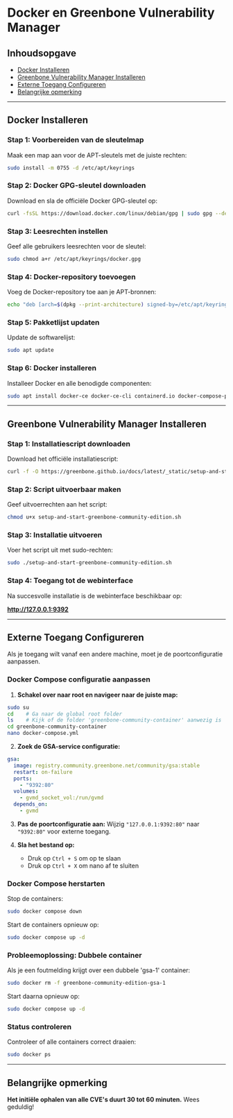 # Docker en Greenbone Vulnerability Manager

## Inhoudsopgave
- [Docker Installeren](#docker-installeren)
- [Greenbone Vulnerability Manager Installeren](#greenbone-vulnerability-manager-installeren)
- [Externe Toegang Configureren](#externe-toegang-configureren)
- [Belangrijke opmerking](#belangrijke-opmerking)

---

## Docker Installeren

### Stap 1: Voorbereiden van de sleutelmap

Maak een map aan voor de APT-sleutels met de juiste rechten:
```bash
sudo install -m 0755 -d /etc/apt/keyrings
```

### Stap 2: Docker GPG-sleutel downloaden

Download en sla de officiële Docker GPG-sleutel op:
```bash
curl -fsSL https://download.docker.com/linux/debian/gpg | sudo gpg --dearmor -o /etc/apt/keyrings/docker.gpg
```

### Stap 3: Leesrechten instellen

Geef alle gebruikers leesrechten voor de sleutel:
```bash
sudo chmod a+r /etc/apt/keyrings/docker.gpg
```

### Stap 4: Docker-repository toevoegen

Voeg de Docker-repository toe aan je APT-bronnen:
```bash
echo "deb [arch=$(dpkg --print-architecture) signed-by=/etc/apt/keyrings/docker.gpg] https://download.docker.com/linux/ubuntu $(. /etc/os-release && echo $VERSION_CODENAME) stable" | sudo tee /etc/apt/sources.list.d/docker.list > /dev/null
```

### Stap 5: Pakketlijst updaten

Update de softwarelijst:
```bash
sudo apt update
```

### Stap 6: Docker installeren

Installeer Docker en alle benodigde componenten:
```bash
sudo apt install docker-ce docker-ce-cli containerd.io docker-compose-plugin
```

---

## Greenbone Vulnerability Manager Installeren

### Stap 1: Installatiescript downloaden

Download het officiële installatiescript:
```bash
curl -f -O https://greenbone.github.io/docs/latest/_static/setup-and-start-greenbone-community-edition.sh
```

### Stap 2: Script uitvoerbaar maken

Geef uitvoerrechten aan het script:
```bash
chmod u+x setup-and-start-greenbone-community-edition.sh
```

### Stap 3: Installatie uitvoeren

Voer het script uit met sudo-rechten:
```bash
sudo ./setup-and-start-greenbone-community-edition.sh
```

### Stap 4: Toegang tot de webinterface

Na succesvolle installatie is de webinterface beschikbaar op:

**http://127.0.0.1:9392**

---

## Externe Toegang Configureren 
Als je toegang wilt vanaf een andere machine, moet je de poortconfiguratie aanpassen.

### Docker Compose configuratie aanpassen

1. **Schakel over naar root en navigeer naar de juiste map:**
```bash
sudo su
cd    # Ga naar de global root folder
ls    # Kijk of de folder 'greenbone-community-container' aanwezig is
cd greenbone-community-container
nano docker-compose.yml
```

2. **Zoek de GSA-service configuratie:**
```yaml
gsa:
  image: registry.community.greenbone.net/community/gsa:stable
  restart: on-failure
  ports:
    - "9392:80"
  volumes:
    - gvmd_socket_vol:/run/gvmd
  depends_on:
    - gvmd
```

3. **Pas de poortconfiguratie aan:**
Wijzig `"127.0.0.1:9392:80"` naar `"9392:80"` voor externe toegang.

4. **Sla het bestand op:**
    - Druk op `Ctrl + S` om op te slaan
    - Druk op `Ctrl + X` om nano af te sluiten

### Docker Compose herstarten

Stop de containers:
```bash
sudo docker compose down
```

Start de containers opnieuw op:
```bash
sudo docker compose up -d
```

### Probleemoplossing: Dubbele container

Als je een foutmelding krijgt over een dubbele 'gsa-1' container:
```bash
sudo docker rm -f greenbone-community-edition-gsa-1
```

Start daarna opnieuw op:
```bash
sudo docker compose up -d
```

### Status controleren

Controleer of alle containers correct draaien:
```bash
sudo docker ps
```

---

## Belangrijke opmerking

**Het initiële ophalen van alle CVE's duurt 30 tot 60 minuten.** Wees geduldig!
